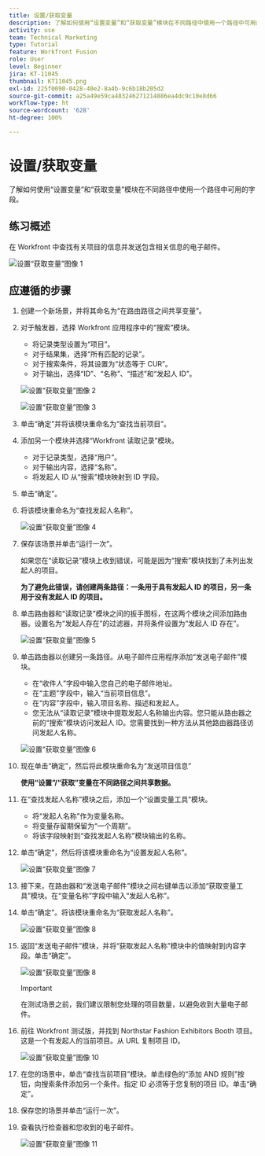 ```yaml
---
title: 设置/获取变量
description: 了解如何使用“设置变量”和“获取变量”模块在不同路径中使用一个路径中可用的字段。
activity: use
team: Technical Marketing
type: Tutorial
feature: Workfront Fusion
role: User
level: Beginner
jira: KT-11045
thumbnail: KT11045.png
exl-id: 225f0090-0428-40e2-8a4b-9c6b18b205d2
source-git-commit: a25a49e59ca483246271214886ea4dc9c10e8d66
workflow-type: ht
source-wordcount: '628'
ht-degree: 100%

---
```


# 设置/获取变量

了解如何使用“设置变量”和“获取变量”模块在不同路径中使用一个路径中可用的字段。

## 练习概述

在 Workfront 中查找有关项目的信息并发送包含相关信息的电子邮件。

![设置“获取变量”图像 1](../12-exercises/assets/set-get-variables-walkthrough-1.png)

## 应遵循的步骤

1. 创建一个新场景，并将其命名为“在路由路径之间共享变量”。
1. 对于触发器，选择 Workfront 应用程序中的“搜索”模块。

   + 将记录类型设置为“项目”。
   + 对于结果集，选择“所有匹配的记录”。
   + 对于搜索条件，将其设置为“状态等于 CUR”。
   + 对于输出，选择“ID”、“名称”、“描述”和“发起人 ID”。

   ![设置“获取变量”图像 2](../12-exercises/assets/set-get-variables-walkthrough-2.png)

   ![设置“获取变量”图像 3](../12-exercises/assets/set-get-variables-walkthrough-3.png)

1. 单击“确定”并将该模块重命名为“查找当前项目”。
1. 添加另一个模块并选择“Workfront 读取记录”模块。

   + 对于记录类型，选择“用户”。
   + 对于输出内容，选择“名称”。
   + 将发起人 ID 从“搜索”模块映射到 ID 字段。

1. 单击“确定”。
1. 将该模块重命名为“查找发起人名称”。

   ![设置“获取变量”图像 4](../12-exercises/assets/set-get-variables-walkthrough-4.png)

1. 保存该场景并单击“运行一次”。

   如果您在“读取记录”模块上收到错误，可能是因为“搜索”模块找到了未列出发起人的项目。

   **为了避免此错误，请创建两条路径：一条用于具有发起人 ID 的项目，另一条用于没有发起人 ID 的项目。**

1. 单击路由器和“读取记录”模块之间的扳手图标，在这两个模块之间添加路由器。设置名为“发起人存在”的过滤器，并将条件设置为“发起人 ID 存在”。

   ![设置“获取变量”图像 5](../12-exercises/assets/set-get-variables-walkthrough-5.png)

1. 单击路由器以创建另一条路径。从电子邮件应用程序添加“发送电子邮件”模块。

   + 在“收件人”字段中输入您自己的电子邮件地址。
   + 在“主题”字段中，输入“当前项目信息”。
   + 在“内容”字段中，输入项目名称、描述和发起人。
   + 您无法从“读取记录”模块中提取发起人名称输出内容。您只能从路由器之前的“搜索”模块访问发起人 ID。您需要找到一种方法从其他路由器路径访问发起人名称。

   ![设置“获取变量”图像 6](../12-exercises/assets/set-get-variables-walkthrough-6.png)

1. 现在单击“确定”，然后将此模块重命名为“发送项目信息”

   **使用“设置”/“获取”变量在不同路径之间共享数据。**

1. 在“查找发起人名称”模块之后，添加一个“设置变量工具”模块。

   + 将“发起人名称”作为变量名称。
   + 将变量存留期保留为“一个周期”。
   + 将该字段映射到“查找发起人名称”模块输出的名称。

1. 单击“确定”，然后将该模块重命名为“设置发起人名称”。

   ![设置“获取变量”图像 7](../12-exercises/assets/set-get-variables-walkthrough-7.png)

1. 接下来，在路由器和“发送电子邮件”模块之间右键单击以添加“获取变量工具”模块。在“变量名称”字段中输入“发起人名称”。
1. 单击“确定”。将该模块重命名为“获取发起人名称”。

   ![设置“获取变量”图像 8](../12-exercises/assets/set-get-variables-walkthrough-8.png)

1. 返回“发送电子邮件”模块，并将“获取发起人名称”模块中的值映射到内容字段。单击“确定”。

   ![设置“获取变量”图像 8](../12-exercises/assets/set-get-variables-walkthrough-8.png)

   >[!IMPORTANT]
   >
   >在测试场景之前，我们建议限制您处理的项目数量，以避免收到大量电子邮件。

1. 前往 Workfront 测试版，并找到 Northstar Fashion Exhibitors Booth 项目。这是一个有发起人的当前项目。从 URL 复制项目 ID。

   ![设置“获取变量”图像 10](../12-exercises/assets/set-get-variables-walkthrough-10.png)

1. 在您的场景中，单击“查找当前项目”模块。单击绿色的“添加 AND 规则”按钮，向搜索条件添加另一个条件。指定 ID 必须等于您复制的项目 ID。单击“确定”。
1. 保存您的场景并单击“运行一次”。
1. 查看执行检查器和您收到的电子邮件。

   ![设置“获取变量”图像 11](../12-exercises/assets/set-get-variables-walkthrough-11.png)
